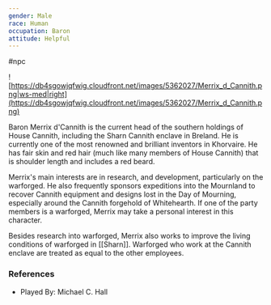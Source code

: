 ```yaml
---
gender: Male
race: Human
occupation: Baron
attitude: Helpful
---
```

 #npc 

![https://db4sgowjqfwig.cloudfront.net/images/5362027/Merrix_d_Cannith.png|ws-med|right](https://db4sgowjqfwig.cloudfront.net/images/5362027/Merrix_d_Cannith.png)

Baron Merrix d'Cannith is the current head of the southern holdings of House Cannith, including the Sharn Cannith enclave in Breland. He is currently one of the most renowned and brilliant inventors in Khorvaire. He has fair skin and red hair (much like many members of House Cannith) that is shoulder length and includes a red beard.

Merrix's main interests are in research, and development, particularly on the warforged. He also frequently sponsors expeditions into the Mournland to recover Cannith equipment and designs lost in the Day of Mourning, especially around the Cannith forgehold of Whitehearth. If one of the party members is a warforged, Merrix may take a personal interest in this character.

Besides research into warforged, Merrix also works to improve the living conditions of warforged in [[Sharn]]. Warforged who work at the Cannith enclave are treated as equal to the other employees.

### References

* Played By: Michael C. Hall
